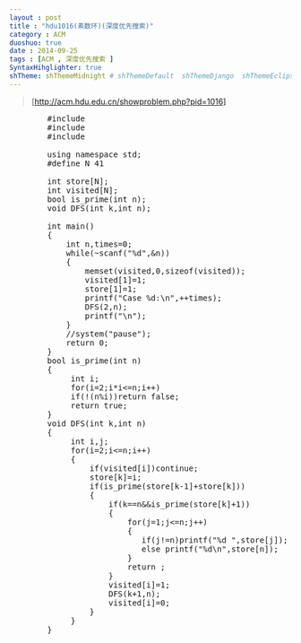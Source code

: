 ```yaml
---
layout : post
title : "hdu1016(素数环)(深度优先搜索)"
category : ACM
duoshuo: true
date : 2014-09-25
tags : [ACM , 深度优先搜索 ]
SyntaxHihglighter: true
shTheme: shThemeMidnight # shThemeDefault  shThemeDjango  shThemeEclipse  shThemeEmacs  shThemeFadeToGrey  shThemeMidnight  shThemeRDark
---
```


>[http://acm.hdu.edu.cn/showproblem.php?pid=1016]

<!-- more -->

<pre class="brush: c; ">
		#include<iostream>
		#include<cstdio>
		#include<cstdlib>
	
		using namespace std;
		#define N 41
	
		int store[N];
		int visited[N];
		bool is_prime(int n);
		void DFS(int k,int n);
		
		int main()
		{
		    int n,times=0;
		    while(~scanf("%d",&n))
		    {
		        memset(visited,0,sizeof(visited));
		        visited[1]=1;
		        store[1]=1;
		        printf("Case %d:\n",++times);
		        DFS(2,n);
		        printf("\n");
		    }
		    //system("pause");
		    return 0;
		}
		bool is_prime(int n)
		{
		     int i;
		     for(i=2;i*i<=n;i++)
		     if(!(n%i))return false;
		     return true;
		}
		void DFS(int k,int n)
		{
		     int i,j;
		     for(i=2;i<=n;i++)
		     {
		         if(visited[i])continue;
		         store[k]=i;
		         if(is_prime(store[k-1]+store[k]))
		         {
		             if(k==n&&is_prime(store[k]+1))
		             {
		                 for(j=1;j<=n;j++)
		                 {
		                    if(j!=n)printf("%d ",store[j]);
		                    else printf("%d\n",store[n]);
		                 }
		                 return ;
		             }
		             visited[i]=1;
		             DFS(k+1,n);
		             visited[i]=0;
		         }
		     }
		}
</pre>

